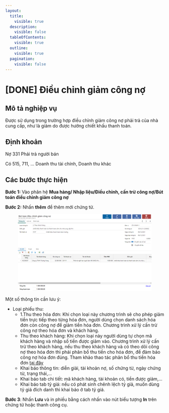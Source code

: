```yaml
---
layout:
  title:
    visible: true
  description:
    visible: false
  tableOfContents:
    visible: true
  outline:
    visible: true
  pagination:
    visible: false
---
```


# \[DONE] Điều chỉnh giảm công nợ

## Mô tả nghiệp vụ

Được sử dụng trong trường hợp điều chỉnh giảm công nợ phải trả của nhà cung cấp, như là giảm do được hưởng chiết khấu thanh toán.

## **Định khoản**

Nợ 331 Phải trả người bán

Có 515, 711, ... Doanh thu tài chính, Doanh thu khác

## **Các bước thực hiện**

**Bước 1:** Vào phân hệ **Mua hàng/ Nhập liệu/Điều chỉnh, cấn trừ công nợ/Bút toán điều chỉnh giảm công nợ**

**Bước 2:** Nhấn **thêm** để thêm mới chứng từ.

<figure><img src="../../.gitbook/assets/image (91).png" alt=""><figcaption></figcaption></figure>

Một số thông tin cần lưu ý:

* Loại phiếu thu:
  * 1.Thu theo hóa đơn: Khi chọn loại này chương trình sẽ cho phép giảm tiền trực tiếp theo từng hóa đơn, người dùng chọn danh sách hóa đơn còn công nợ để giảm tiền hóa đơn. Chương trình xử lý cấn trừ công nợ theo hóa đơn và khách hàng.
  * Thu theo khách hàng: Khi chọn loại này người dùng tự chọn mã khách hàng và nhập số tiền được giảm vào. Chương trình xử lý cấn trừ theo khách hàng, nếu thu theo khách hàng và có theo dõi công nợ theo hóa đơn thì phải phân bổ thu tiền cho hóa đơn, để đảm bảo công nợ hóa đơn đúng. Tham khảo thao tác phân bổ thu tiền hóa đơn [tại đây](../../ban-hang/quan-ly-tuoi-no-hoa-don/phan-bo-tien-thu-cho-hoa-don.md)
  * Khai báo thông tin: diễn giải, tài khoản nợ, số chứng từ, ngày chứng từ, trạng thái,...
  * Khai báo tab chi tiết: mã khách hàng, tài khoản có, tiền được giảm,...
  * Khai báo tab tỷ giá: nếu có phát sinh chênh lệch tỷ giả, muốn dùng tỷ giá đích danh thì khai báo ở tab tỷ giá.

**Bước 3**: Nhấn **Lưu** và in phiếu bằng cách nhấn vào nút biểu tượng **In** trên chứng từ hoặc thanh công cụ.
